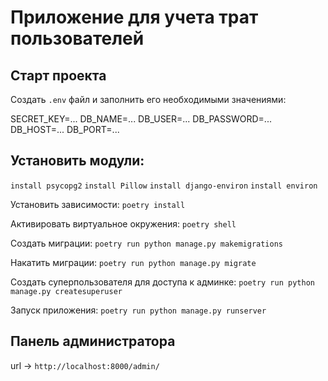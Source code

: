 # Приложение для учета трат пользователей

## Старт проекта

Создать `.env` файл и заполнить его необходимыми значениями:

SECRET_KEY=...
DB_NAME=...
DB_USER=...
DB_PASSWORD=...
DB_HOST=...
DB_PORT=...

## Установить модули:

`install psycopg2`
`install Pillow`
`install django-environ`
`install environ`

Установить зависимости:
`poetry install`

Активировать виртуальное окружения:
`poetry shell`

Создать миграции:
`poetry run python manage.py makemigrations`

Накатить миграции:
`poetry run python manage.py migrate`

Создать суперпользователя для доступа к админке:
`poetry run python manage.py createsuperuser`

Запуск приложения:
`poetry run python manage.py runserver`

## Панель администратора

url ->  `http://localhost:8000/admin/`
